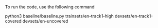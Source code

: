 
To run the code, use the following command

python3 baseline/baseline.py trainsets/en-track1-high devsets/en-track1-covered devsets/en-uncovered
